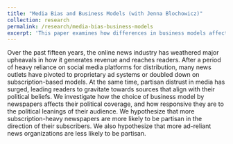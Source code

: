 ```yaml
---
title: "Media Bias and Business Models (with Jenna Blochowicz)"
collection: research
permalink: /research/media-bias-business-models
excerpt: 'This paper examines how differences in business models affects the partisan bias of media companies.'
---
```

Over the past fifteen years, the online news industry has weathered major upheavals in how it generates revenue and reaches readers. After a period of heavy reliance on social media platforms for distribution, many news outlets have pivoted to proprietary ad systems or doubled down on subscription-based models. At the same time, partisan distrust in media has surged, leading readers to gravitate towards sources that align with their political beliefs. We investigate how the choice of business model by newspapers affects their political coverage, and how responsive they are to the political leanings of their audience. We hypothesize that more subscription-heavy newspapers are more likely to be partisan in the direction of their subscribers. We also hypothesize that more ad-reliant news organizations are less likely to be partisan.
